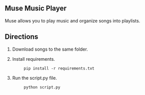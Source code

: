<h2> Muse Music Player </h2>

Muse allows you to play music and organize songs into playlists. 

<h2> Directions </h2>

1. Download songs to the same folder.
2. Install requirements.

            pip install -r requirements.txt
3. Run the script.py file.

            python script.py
